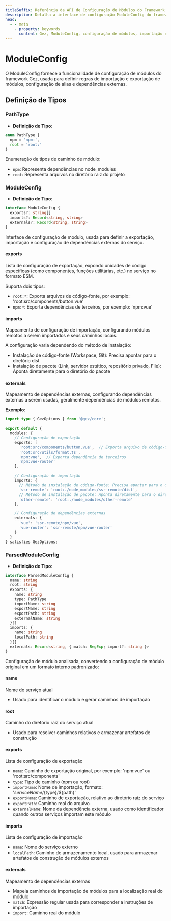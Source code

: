 ```yaml
---
titleSuffix: Referência da API de Configuração de Módulos do Framework Gez
description: Detalha a interface de configuração ModuleConfig do framework Gez, incluindo regras de importação e exportação de módulos, configuração de alias e gerenciamento de dependências externas, ajudando os desenvolvedores a entenderem profundamente o sistema modular do framework.
head:
  - - meta
    - property: keywords
      content: Gez, ModuleConfig, configuração de módulos, importação e exportação de módulos, dependências externas, configuração de alias, gerenciamento de dependências, framework de aplicação web
---
```


# ModuleConfig

O ModuleConfig fornece a funcionalidade de configuração de módulos do framework Gez, usada para definir regras de importação e exportação de módulos, configuração de alias e dependências externas.

## Definição de Tipos

### PathType

- **Definição de Tipo**:
```ts
enum PathType {
  npm = 'npm:', 
  root = 'root:'
}
```

Enumeração de tipos de caminho de módulo:
- `npm`: Representa dependências no node_modules
- `root`: Representa arquivos no diretório raiz do projeto

### ModuleConfig

- **Definição de Tipo**:
```ts
interface ModuleConfig {
  exports?: string[]
  imports?: Record<string, string>
  externals?: Record<string, string>
}
```

Interface de configuração de módulo, usada para definir a exportação, importação e configuração de dependências externas do serviço.

#### exports

Lista de configuração de exportação, expondo unidades de código específicas (como componentes, funções utilitárias, etc.) no serviço no formato ESM.

Suporta dois tipos:
- `root:*`: Exporta arquivos de código-fonte, por exemplo: 'root:src/components/button.vue'
- `npm:*`: Exporta dependências de terceiros, por exemplo: 'npm:vue'

#### imports

Mapeamento de configuração de importação, configurando módulos remotos a serem importados e seus caminhos locais.

A configuração varia dependendo do método de instalação:
- Instalação de código-fonte (Workspace, Git): Precisa apontar para o diretório dist
- Instalação de pacote (Link, servidor estático, repositório privado, File): Aponta diretamente para o diretório do pacote

#### externals

Mapeamento de dependências externas, configurando dependências externas a serem usadas, geralmente dependências de módulos remotos.

**Exemplo**:
```ts title="entry.node.ts"
import type { GezOptions } from '@gez/core';

export default {
  modules: {
    // Configuração de exportação
    exports: [
      'root:src/components/button.vue',  // Exporta arquivo de código-fonte
      'root:src/utils/format.ts',
      'npm:vue',  // Exporta dependência de terceiros
      'npm:vue-router'
    ],

    // Configuração de importação
    imports: {
      // Método de instalação de código-fonte: Precisa apontar para o diretório dist
      'ssr-remote': 'root:./node_modules/ssr-remote/dist',
      // Método de instalação de pacote: Aponta diretamente para o diretório do pacote
      'other-remote': 'root:./node_modules/other-remote'
    },

    // Configuração de dependências externas
    externals: {
      'vue': 'ssr-remote/npm/vue',
      'vue-router': 'ssr-remote/npm/vue-router'
    }
  }
} satisfies GezOptions;
```

### ParsedModuleConfig

- **Definição de Tipo**:
```ts
interface ParsedModuleConfig {
  name: string
  root: string
  exports: {
    name: string
    type: PathType
    importName: string
    exportName: string
    exportPath: string
    externalName: string
  }[]
  imports: {
    name: string
    localPath: string
  }[]
  externals: Record<string, { match: RegExp; import?: string }>
}
```

Configuração de módulo analisada, convertendo a configuração de módulo original em um formato interno padronizado:

#### name
Nome do serviço atual
- Usado para identificar o módulo e gerar caminhos de importação

#### root
Caminho do diretório raiz do serviço atual
- Usado para resolver caminhos relativos e armazenar artefatos de construção

#### exports
Lista de configuração de exportação
- `name`: Caminho de exportação original, por exemplo: 'npm:vue' ou 'root:src/components'
- `type`: Tipo de caminho (npm ou root)
- `importName`: Nome de importação, formato: '${serviceName}/${type}/${path}'
- `exportName`: Caminho de exportação, relativo ao diretório raiz do serviço
- `exportPath`: Caminho real do arquivo
- `externalName`: Nome da dependência externa, usado como identificador quando outros serviços importam este módulo

#### imports
Lista de configuração de importação
- `name`: Nome do serviço externo
- `localPath`: Caminho de armazenamento local, usado para armazenar artefatos de construção de módulos externos

#### externals
Mapeamento de dependências externas
- Mapeia caminhos de importação de módulos para a localização real do módulo
- `match`: Expressão regular usada para corresponder a instruções de importação
- `import`: Caminho real do módulo
